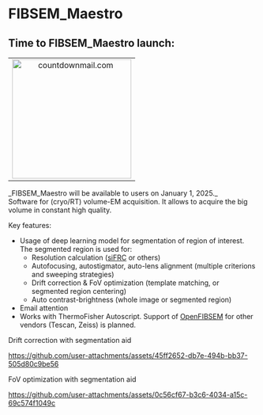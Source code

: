 # FIBSEM_Maestro
## Time to FIBSEM_Maestro launch:
<table width="100%" cellspacing="0" cellpadding="0"><tbody><tr><td align="center"><img src="https://i.countdownmail.com/3mm90t.gif" style="display:inline-block!important;width:241px;" border="0" alt="countdownmail.com"/></td></tr></tbody></table> 
_FIBSEM_Maestro will be available to users on January 1, 2025._
<br /> 
Software for (cryo/RT) volume-EM acquisition. It allows to acquire the big volume in constant high quality.  

Key features:
- Usage of deep learning model for segmentation of region of interest. The segmented region is used for:
  - Resolution calculation ([siFRC](https://github.com/prabhatkc/siFRC) or others)
  - Autofocusing, autostigmator, auto-lens alignment (multiple criterions and sweeping strategies)
  - Drift correction & FoV optimization (template matching, or segmented region centering)
  - Auto contrast-brightness (whole image or segmented region)
- Email attention
- Works with ThermoFisher Autoscript. Support of [OpenFIBSEM](https://github.com/DeMarcoLab/fibsem) for other vendors (Tescan, Zeiss) is planned.

Drift correction with segmentation aid


https://github.com/user-attachments/assets/45ff2652-db7e-494b-bb37-505d80c9be56


FoV optimization with segmentation aid


https://github.com/user-attachments/assets/0c56cf67-b3c6-4034-a15c-69c574f1049c

